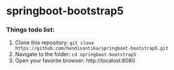 # springboot-bootstrap5

### Things todo list:

1. Clone this repository: `git clone https://github.com/hendisantika/springboot-bootstrap5.git`
2. Navigate to the folder: `cd springboot-bootstrap5`
3. Open your favorite browser: http://localost:8080
